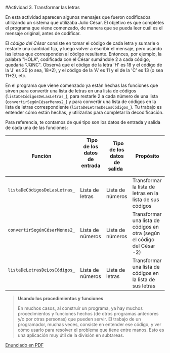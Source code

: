 #Actividad 3. Transformar las letras

En esta actividad aparecen algunos mensajes que fueron codificados utilizando un sistema que utilizaba Julio César.
El objetivo es que completes el programa que viene comenzado, de manera que se pueda leer cuál es el mensaje original, 
antes de codificar.

El _código del César_ consiste en tomar el código de cada letra y sumarle o restarle una cantidad fija, y luego
volver a escribir el mensaje, pero usando las letras que corresponden al código resultante. Entonces, por ejemplo,
la palabra "HOLA", codificada con el César sumándole 2 a cada código, quedaría "JQNC". 
Observá que el código de la letra 'H' es 18 y el código de la 'J' es 20 (o sea, 18+2), 
y el código de la 'A' es 11 y el de la 'C' es 13 (o sea 11+2), etc.

En el programa que viene comenzado ya están hechas las funciones que sirven para convertir una lista de letras en
una lista de códigos (`listaDeCódigosDeLasLetras_`), para restarle 2 a cada número de una lista (`convertirSegúnCésarMenos2_`) 
y para convertir una lista de códigos en la lista de letras correspondiente (`listaDeLetrasDeLosCódigos_`).
Tu trabajo es entender cómo están hechas, y utilizarlas para completar la decodificación.

Para referencia, te contamos de qué tipo son los datos de entrada y salida de cada una de las funciones:

| Función                            |&nbsp; Tipo de los datos de entrada &nbsp;|&nbsp; Tipo de los datos de salida &nbsp;| Propósito                                                               | 
|------------------------------------|------------------------------------------|-----------------------------------------|-------------------------------------------------------------------------|
| `listaDeCódigosDeLasLetras_` &nbsp;| Lista de letras                          | Lista de números                        | Transformar la lista de letras en la lista de sus códigos               |
| `convertirSegúnCésarMenos2_` &nbsp;| Lista de números                         | Lista de números                        | Transformar una lista de códigos en otra (según el código del César -2) | 
| `listaDeLetrasDeLosCódigos_` &nbsp;| Lista de números                         | Lista de letras                         | Transformar una lista de códigos en la lista de sus letras              |

> **Usando los procedimientos y funciones**
>
> En muchos casos, al construir un programa, ya hay muchos procedimientos y funciones hechos (de otros programas anteriores y/o 
> por otras personas) que pueden servir. El trabajo de un programador, muchas veces, consiste en entender ese código, y ver
> cómo usarlo para resolver el problema que tiene entre manos.
> Esto es una aplicación muy útil de la división en subtareas.

[Enunciado en PDF][PDF]

[PDF]: 
https://raw.githubusercontent.com/gobstones/laprogramacionysudidactica2/master/Proyectos/6.Representaci%C3%B3n%20de%20la%20informaci%C3%B3n/3.1.Transformar%20las%20letras/assets/resources/description.pdf "Enunciado de 'Transformar las letras' en PDF"